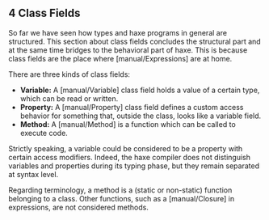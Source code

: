 ## 4 Class Fields

So far we have seen how types and haxe programs in general are structured. This section about class fields concludes the structural part and at the same time bridges to the behavioral part of haxe. This is because class fields are the place where [manual/Expressions] are at home.

There are three kinds of class fields:



* **Variable:** A [manual/Variable] class field holds a value of a certain type, which can be read or written.
* **Property:** A [manual/Property] class field defines a custom access behavior for something that, outside the class, looks like a variable field.
* **Method:** A [manual/Method] is a function which can be called to execute code.


Strictly speaking, a variable could be considered to be a property with certain access modifiers. Indeed, the haxe compiler does not distinguish variables and properties during its typing phase, but they remain separated at syntax level.

Regarding terminology, a method is a (static or non-static) function belonging to a class. Other functions, such as a [manual/Closure] in expressions, are not considered methods.